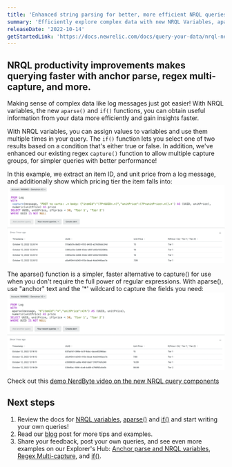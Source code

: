 ```yaml
---
title: 'Enhanced string parsing for better, more efficient NRQL queries'
summary: 'Efficiently explore complex data with new NRQL Variables, aparse(), if(), and more'
releaseDate: '2022-10-14'
getStartedLink: 'https://docs.newrelic.com/docs/query-your-data/nrql-new-relic-query-language/get-started/nrql-syntax-clauses-functions'
---
```


## NRQL productivity improvements makes querying faster with anchor parse, regex multi-capture, and more.

Making sense of complex data like log messages just got easier! With NRQL variables, the new `aparse()` and `if()` functions, you can obtain useful information from your data more efficiently and gain insights faster.

With NRQL variables, you can assign values to variables and use them multiple times in your query.  The `if()` function lets you select one of two results based on a condition that's either true or false. In addition, we've enhanced our existing regex `capture()` function to allow multiple capture groups, for simpler queries with better performance!

In this example, we extract an item ID, and unit price from a log message, and additionally show which pricing tier the item falls into: 
!["NRQL with capture"](./images/NRQL-Productivity-2.png "NRQL with capture")

The aparse() function is a simpler, faster alternative to capture() for use when you don't require the full power of regular expressions. With aparse(), use "anchor" text and the '*' wildcard to capture the fields you need:
!["NRQL with aparse"](./images/NRQL-Productivity-1.png "NRQL with aparse")

Check out this [demo NerdByte video on the new NRQL query components](https://www.youtube.com/watch?v=AxDS1IJCfbY)

## Next steps

1. Review the docs for [NRQL variables](/docs/query-your-data/nrql-new-relic-query-language/get-started/nrql-syntax-clauses-functions/#with-as-nrql-var), [aparse()](/docs/query-your-data/nrql-new-relic-query-language/get-started/nrql-syntax-clauses-functions/#func-aparse) and [if()](/docs/query-your-data/nrql-new-relic-query-language/get-started/nrql-syntax-clauses-functions/#func-if) and start writing your own queries!
2. Read our [blog](https://newrelic.com/blog/how-to-relic/nrql-improvements) post for more tips and examples.
3. Share your feedback, post your own queries, and see even more examples on our Explorer's Hub: [Anchor parse and NRQL variables](https://discuss.newrelic.com/t/anchor-parse-nrql-variables-parsing-values-from-log-just-got-easier), [Regex Multi-capture](https://discuss.newrelic.com/t/regex-multi-capture-now-possible-in-nrql), and [if()](https://discuss.newrelic.com/t/the-if-function-is-now-available-in-nrql).

